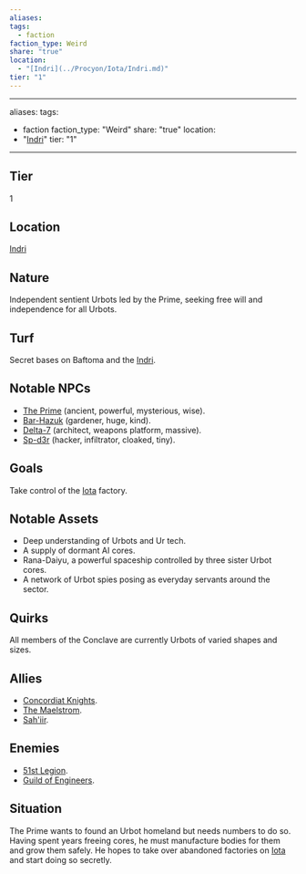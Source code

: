 ```yaml
---
aliases: 
tags:
  - faction
faction_type: Weird
share: "true"
location:
  - "[Indri](../Procyon/Iota/Indri.md)"
tier: "1"
---
```

---
aliases: 
tags:
  - faction
faction_type: "Weird"
share: "true"
location:
  - "[Indri](../Procyon/Iota/Indri.md)"
tier: "1"
---
## Tier

1

## Location

[Indri](../Procyon/Iota/Indri.md)

## Nature

Independent sentient Urbots led by the Prime, seeking free will and independence for all Urbots.

## Turf

Secret bases on Baftoma and the [Indri](../Procyon/Iota/Indri.md).

## Notable NPCs

- [The Prime](The%20Prime.md) (ancient, powerful, mysterious, wise).
- [Bar-Hazuk](Bar-Hazuk.md) (gardener, huge, kind).
- [Delta-7](Delta-7.md) (architect, weapons platform, massive).
- [Sp-d3r](Sp-d3r.md) (hacker, infiltrator, cloaked, tiny).


## Goals

Take control of the [Iota](../Procyon/Iota/index.md) factory.

## Notable Assets

- Deep understanding of Urbots and Ur tech.
- A supply of dormant AI cores.
- Rana-Daiyu, a powerful spaceship controlled by three sister Urbot cores.
- A network of Urbot spies posing as everyday servants around the sector.


## Quirks

All members of the Conclave are currently Urbots of varied shapes and sizes.

## Allies

- [Concordiat Knights](./Concordiat%20Knights.md).
- [The Maelstrom](./The%20Maelstrom.md).
- [Sah'iir](./Sah'iir.md).


## Enemies

- [51st Legion](./51st%20Legion.md).
- [Guild of Engineers](./Guild%20of%20Engineers.md).


## Situation

The Prime wants to found an Urbot homeland but needs numbers to do so. Having spent years freeing cores, he must manufacture bodies for them and grow them safely. He hopes to take over abandoned factories on [Iota](../Procyon/Iota/index.md) and start doing so secretly.
